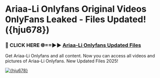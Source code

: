 # Ariaa-Li Onlyfans Original Videos 0nlyFans Leaked - Files Updated! ({hju678})

<h3>🔴 CLICK HERE 🌐==►► <a href="https://tinyurl.com/ms9xzufz" rel="nofollow">Ariaa-Li Onlyfans Updated Files</a></h3>

Get Ariaa-Li Onlyfans and all content. Now you can access all videos and pictures of Ariaa-Li Onlyfans. New Updated Files 2025!

[![{hju678}](https://i.imgur.com/PQ7UWWw.gif)](https://tinyurl.com/ms9xzufz)